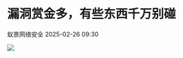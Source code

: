#  漏洞赏金多，有些东西千万别碰   
 蚁景网络安全   2025-02-26 09:30  
  
![](https://mmbiz.qpic.cn/mmbiz_png/5znJiaZxqldyy8y8m8TR71HiaOr42LHZR4bEYtX8x8X5reaeMxDib7WRlUe5MEcpThzCpKuPYsmPp5wCPe1jPeibQg/640?wx_fmt=png&from=appmsg "")  
  
